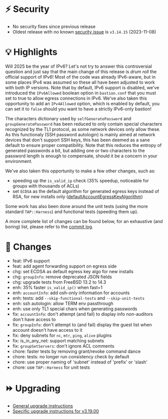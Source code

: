 # :zap: Security

- No security fixes since previous release
- Oldest release with no known [security issue](https://github.com/ovh/the-bastion/security/advisories) is `v3.14.15` (2023-11-08)

# :bulb: Highlights

Will 2025 be the year of IPv6? Let's not try to answer this controversial question and just say that the main change of this release is *drum roll* the official support of IPv6!
Most of the code was already IPv6-aware, but in some places IPv4 was assumed so these all have been adjusted to work with both IP versions.
Note that by default, IPv6 support is disabled, we've introduced the ``IPv6Allowed`` boolean option in ``bastion.conf`` that you must set to true to allow egress connections in IPv6. We've also taken this opportunity to add an ``IPv4Allowed`` option, which is enabled by default, you can set it to ``false`` should you want to have a strictly IPv6-only bastion!

The characters dictionary used by ``selfGeneratePassword`` and ``groupGeneratePassword`` has been reduced to only contain special characters recognized by the TL1 protocol, as some network devices only allow these. As this functionaly (SSH password autologin) is mainly aimed at network devices that don't support SSH keys, this has been deemed as a sane default to ensure proper compatibility. Note that this reduces the entropy of generated passwords a bit, but adding one or two characters to the password length is enough to compensate, should it be a concern in your environment.

We've also taken this opportunity to make a few other changes, such as:
- speeding up the ``is_valid_ip`` check (35% speedup, noticeable for groups with thousands of ACLs)
- set ``ECDSA`` as the default algorithm for generated egress keys instead of RSA, for new installs only ([defaultAccountEgressKeyAlgorithm](https://ovh.github.io/the-bastion/administration/configuration/bastion_conf.html#defaultaccountegresskeyalgorithm))

Some work has also been done around the unit tests (using the more standard ``TAP::Harness``) and functional tests (speeding them up).

A more complete list of changes can be found below, for an exhaustive (and boring) list, please refer to the [commit log](https://github.com/ovh/the-bastion/compare/v3.18.00...v3.10.00).

# :pushpin: Changes
- feat: IPv6 support
- feat: add agent forwarding support on egress side
- chg: set ECDSA as default egress key algo for new installs
- chg: ``groupInfo``: remove deprecated JSON fields
- chg: upgrade tests from FreeBSD 13.2 to 14.3
- enh: 35% faster ``is_valid_ip()`` when fast=1
- enh: ``accountInfo``: add osh-only information for accounts
- enh: tests: add ``--skip-functional-tests`` and ``--skip-unit-tests``
- enh: ssh autologin: allow TERM env passthrough
- enh: use only TL1 special chars when generating passwords
- fix: ``accountInfo``: don't attempt (and fail) to display info non-auditors don't have access to
- fix: ``groupInfo``: don't attempt to (and fail) display the guest list when account doesn't have access to it
- fix: deny subnets for ``nc``, ``mtr``, ``ping``, ``alive`` plugins
- fix: is_in_any_net: support matching subnets
- fix: ``groupSetServers``: don't ignore ACL comments
- chore: faster tests by removing grant/revoke command dance
- chore: tests: no longer run consistency check by default
- chore: use proper naming of 'subnet' instead of 'prefix' or 'slash'
- chore: use ``TAP::Harness`` for unit tests

# :fast_forward: Upgrading

- [General upgrade instructions](https://ovh.github.io/the-bastion/installation/upgrading.html)
- [Specific upgrade instructions for v3.19.00](https://ovh.github.io/the-bastion/installation/upgrading.html#v3-19-00-2025-02-25)
